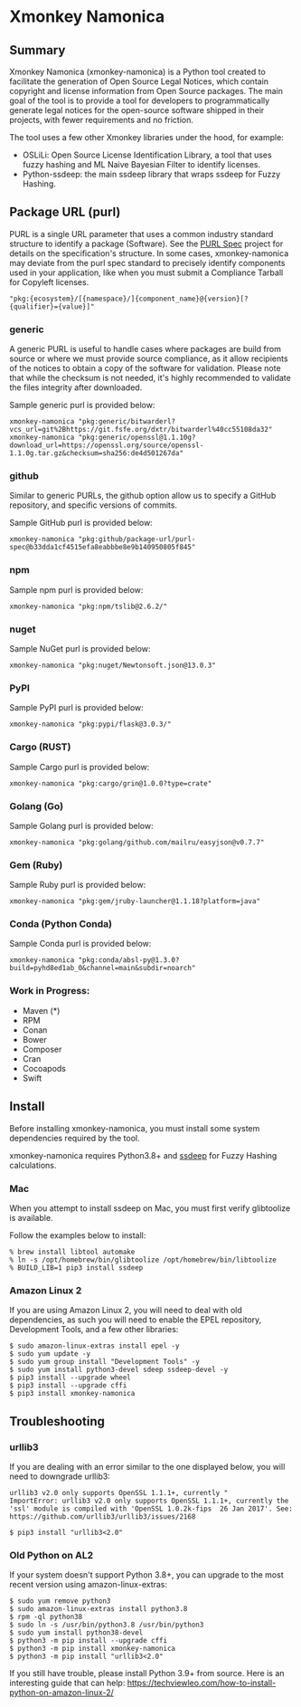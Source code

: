 # Xmonkey Namonica
## Summary
Xmonkey Namonica (xmonkey-namonica) is a Python tool created to facilitate the generation of Open Source Legal Notices, which contain copyright and license information from Open Source packages. The main goal of the tool is to provide a tool for developers to programmatically generate legal notices for the open-source software shipped in their projects, with fewer requirements and no friction.

The tool uses a few other Xmonkey libraries under the hood, for example:
* OSLiLi: Open Source License Identification Library, a tool that uses fuzzy hashing and ML Naive Bayesian Filter to identify licenses.
* Python-ssdeep: the main ssdeep library that wraps ssdeep for Fuzzy Hashing.

## Package URL (purl)
PURL is a single URL parameter that uses a common industry standard structure to identify a package (Software). See the [PURL Spec](https://github.com/package-url/purl-spec) project for details on the specification's structure. In some cases, xmonkey-namonica may deviate from the purl spec standard to precisely identify components used in your application, like when you must submit a Compliance Tarball for Copyleft licenses.

```
"pkg:{ecosystem}/[{namespace}/]{component_name}@{version}[?{qualifier}={value}]"
```

### generic
A generic PURL is useful to handle cases where packages are build from source or where we must provide source compliance, as it allow recipients of the notices to obtain a copy of the software for validation. Please note that while the checksum is not needed, it's highly recommended to validate the files integrity after downloaded.

Sample generic purl is provided below:

```
xmonkey-namonica "pkg:generic/bitwarderl?vcs_url=git%2Bhttps://git.fsfe.org/dxtr/bitwarderl%40cc55108da32"
xmonkey-namonica "pkg:generic/openssl@1.1.10g?download_url=https://openssl.org/source/openssl-1.1.0g.tar.gz&checksum=sha256:de4d501267da"
```

### github
Similar to generic PURLs, the github option allow us to specify a GitHub repository, and specific versions of commits.

Sample GitHub purl is provided below:

```
xmonkey-namonica "pkg:github/package-url/purl-spec@b33dda1cf4515efa8eabbbe8e9b140950805f845"
```

### npm
Sample npm purl is provided below:

```
xmonkey-namonica "pkg:npm/tslib@2.6.2/"
```

### nuget
Sample NuGet purl is provided below:

```
xmonkey-namonica "pkg:nuget/Newtonsoft.json@13.0.3"
```

### PyPI
Sample PyPI purl is provided below:

```
xmonkey-namonica "pkg:pypi/flask@3.0.3/"
```

### Cargo (RUST)
Sample Cargo purl is provided below:

```
xmonkey-namonica "pkg:cargo/grin@1.0.0?type=crate"
```

### Golang (Go)
Sample Golang purl is provided below:

```
xmonkey-namonica "pkg:golang/github.com/mailru/easyjson@v0.7.7"
```

### Gem (Ruby)
Sample Ruby purl is provided below:

```
xmonkey-namonica "pkg:gem/jruby-launcher@1.1.18?platform=java"
```

### Conda (Python Conda)
Sample Conda purl is provided below:

```
xmonkey-namonica "pkg:conda/absl-py@1.3.0?build=pyhd8ed1ab_0&channel=main&subdir=noarch"
```

### Work in Progress:
* Maven (*)
* RPM
* Conan
* Bower
* Composer
* Cran
* Cocoapods
* Swift

## Install
Before installing xmonkey-namonica, you must install some system dependencies required by the tool.

xmonkey-namonica requires Python3.8+ and [ssdeep](https://ssdeep-project.github.io/ssdeep/index.html) for Fuzzy Hashing calculations.

### Mac
When you attempt to install ssdeep on Mac, you must first verify glibtoolize is available.

Follow the examples below to install:

```
% brew install libtool automake
% ln -s /opt/homebrew/bin/glibtoolize /opt/homebrew/bin/libtoolize
% BUILD_LIB=1 pip3 install ssdeep
```

### Amazon Linux 2
If you are using Amazon Linux 2, you will need to deal with old dependencies, as such you will need to enable the EPEL repository, Development Tools, and a few other libraries:

```
$ sudo amazon-linux-extras install epel -y
$ sudo yum update -y
$ sudo yum group install "Development Tools" -y
$ sudo yum install python3-devel sdeep ssdeep-devel -y
$ pip3 install --upgrade wheel
$ pip3 install --upgrade cffi
$ pip3 install xmonkey-namonica
```

## Troubleshooting

### urllib3

If you are dealing with an error similar to the one displayed below, you will need to downgrade urllib3:

```
urllib3 v2.0 only supports OpenSSL 1.1.1+, currently "
ImportError: urllib3 v2.0 only supports OpenSSL 1.1.1+, currently the 'ssl' module is compiled with 'OpenSSL 1.0.2k-fips  26 Jan 2017'. See: https://github.com/urllib3/urllib3/issues/2168
```

```
$ pip3 install "urllib3<2.0"
```

### Old Python on AL2

If your system doesn't support Python 3.8+, you can upgrade to the most recent version using amazon-linux-extras:

```
$ sudo yum remove python3
$ sudo amazon-linux-extras install python3.8
$ rpm -ql python38
$ sudo ln -s /usr/bin/python3.8 /usr/bin/python3
$ sudo yum install python38-devel
$ python3 -m pip install --upgrade cffi
$ python3 -m pip install xmonkey-namonica
$ python3 -m pip install "urllib3<2.0"
```

If you still have trouble, please install Python 3.9+ from source. Here is an interesting guide that can help: https://techviewleo.com/how-to-install-python-on-amazon-linux-2/
